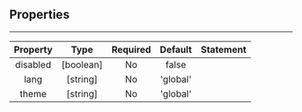 ## Properties

---         
| Property | Type | Required | Default | Statement |
|:---:|:---:|:---:|:---:|:---:|
| disabled | [boolean] | No | false |  |
| lang | [string] | No | 'global' |  |
| theme | [string] | No | 'global' |  |
